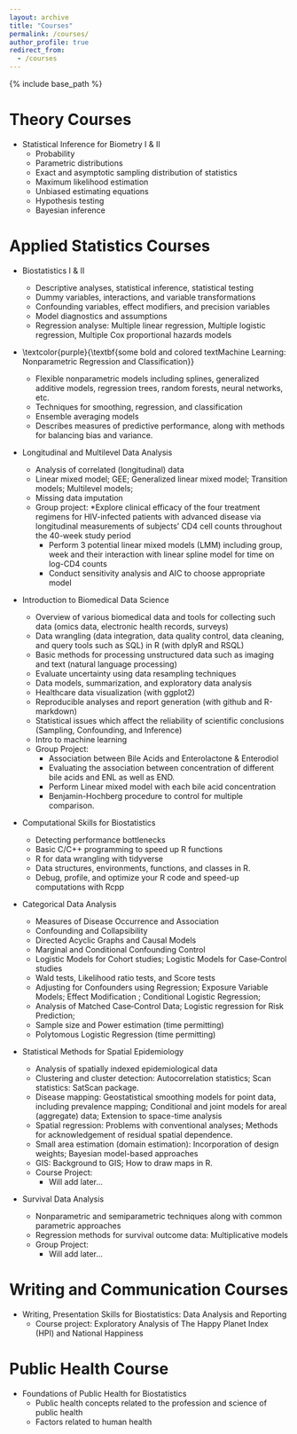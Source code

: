 ```yaml
---
layout: archive
title: "Courses"
permalink: /courses/
author_profile: true
redirect_from:
  - /courses
---
```


{% include base_path %}

Theory Courses
======
* Statistical Inference for Biometry I & II
  * Probability
  * Parametric  distributions
  * Exact and  asymptotic  sampling  distribution  of  statistics
  * Maximum  likelihood  estimation
  * Unbiased estimating equations
  * Hypothesis testing
  * Bayesian inference
  
  
Applied Statistics Courses
======
* Biostatistics I & II
  * Descriptive analyses, statistical inference, statistical testing
  * Dummy variables, interactions, and variable transformations 
  * Confounding variables, effect modifiers, and precision variables 
  * Model diagnostics and assumptions
  * Regression analyse: Multiple linear regression, Multiple logistic regression, Multiple Cox proportional hazards models
 
* \textcolor{purple}{\textbf{some bold and colored textMachine Learning: Nonparametric Regression and Classification}}
  * Flexible nonparametric models including splines, generalized additive models, regression trees, random forests, neural networks, etc. 
  * Techniques for smoothing, regression, and classification
  * Ensemble averaging models
  * Describes measures of predictive performance, along with methods for balancing bias and variance.


* Longitudinal and Multilevel Data Analysis
  * Analysis of correlated (longitudinal) data
  * Linear mixed model; GEE; Generalized linear mixed model; Transition models; Multilevel models; 
  * Missing data imputation
  * Group project: 
    *Explore clinical efficacy of the four treatment regimens for HIV-infected patients with advanced disease via longitudinal measurements of subjects’ CD4 cell counts throughout the 40-week study period
    * Perform 3 potential linear mixed models (LMM) including group, week and their interaction with linear spline model for time on log-CD4 counts 
    * Conduct sensitivity analysis and AIC to choose appropriate model


* Introduction to Biomedical Data Science
  * Overview of various biomedical data and tools for collecting such data (omics data, electronic health records, surveys)
  * Data wrangling (data integration, data quality control, data cleaning, and query tools such as SQL) in R (with dplyR and RSQL)
  * Basic methods for processing unstructured data such as imaging and text (natural language processing)
  * Evaluate uncertainty using data resampling techniques
  * Data models, summarization, and exploratory data analysis
  * Healthcare data visualization (with ggplot2)
  * Reproducible analyses and report generation (with github and R-markdown)
  * Statistical issues which affect the reliability of scientific conclusions (Sampling, Confounding, and Inference)
  * Intro to machine learning
  * Group Project:  
    * Association between Bile Acids and Enterolactone & Enterodiol
    * Evaluating the association between concentration of different bile acids and ENL as well as END.
    * Perform Linear mixed model with each bile acid concentration 
    * Benjamin-Hochberg procedure to control for multiple comparison.


* Computational Skills for Biostatistics
  * Detecting performance bottlenecks
  * Basic C/C++ programming to speed up R functions
  * R for data wrangling with tidyverse
  * Data structures, environments, functions, and classes in R.
  * Debug, profile, and optimize your R code and speed-up computations with Rcpp
  

* Categorical Data Analysis
  * Measures of Disease Occurrence and Association
  * Confounding and Collapsibility
  * Directed Acyclic Graphs and Causal Models
  * Marginal and Conditional Confounding Control
  * Logistic Models for Cohort studies; Logistic Models for Case‐Control studies
  * Wald tests, Likelihood ratio tests, and Score tests
  * Adjusting for Confounders using Regression; Exposure Variable Models; Effect Modification ; Conditional Logistic Regression; 
  * Analysis of Matched Case‐Control Data; Logistic regression for Risk Prediction;  
  * Sample size and Power estimation (time permitting)
  * Polytomous Logistic Regression (time permitting) 


* Statistical Methods for Spatial Epidemiology
  * Analysis of spatially indexed epidemiological data
  * Clustering and cluster detection: Autocorrelation statistics; Scan statistics: SatScan package.
  * Disease mapping: Geostatistical smoothing models for point data, including prevalence mapping; Conditional and joint models for areal (aggregate) data; Extension to space-time analysis
  * Spatial regression: Problems with conventional analyses; Methods for acknowledgement of residual spatial dependence.
  * Small area estimation (domain estimation): Incorporation of design weights; Bayesian model-based approaches                 
  * GIS: Background to GIS; How to draw maps in R.
  * Course Project: 
    * Will add later...

* Survival Data Analysis
  * Nonparametric and semiparametric techniques along with common parametric approaches
  * Regression methods for survival outcome data: Multiplicative models 
  * Group Project: 
    * Will add later...


Writing and Communication Courses
======
* Writing, Presentation Skills for Biostatistics: Data Analysis and Reporting	
  * Course project:   Exploratory Analysis of The Happy Planet Index (HPI) and National Happiness

Public Health Course
======
* Foundations of Public Health for Biostatistics
  * Public health concepts related to the profession and science of public health 
  * Factors related to human health


  

  


